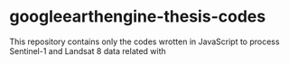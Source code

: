 # googleearthengine-thesis-codes
This repository contains only the codes wrotten in JavaScript to process Sentinel-1 and Landsat 8 data related with
